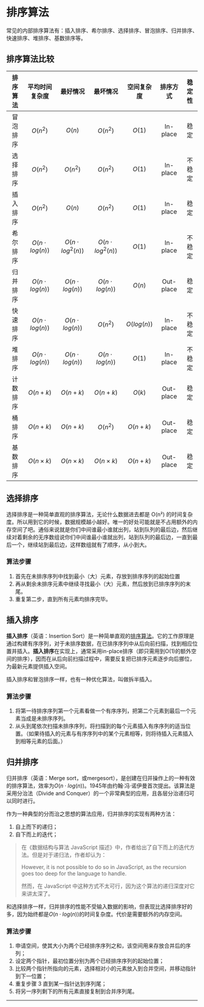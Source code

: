 # 排序算法

常见的内部排序算法有：插入排序、希尔排序、选择排序、冒泡排序、归并排序、快速排序、堆排序、基数排序等。



## 排序算法比较

| 排序算法 |       平均时间复杂度        |          最好情况          |          最坏情况          |    空间复杂度     |   排序方式    | 稳定性  |
| :--: | :------------------: | :--------------------: | :--------------------: | :----------: | :-------: | :--: |
| 冒泡排序 |       $O(n^2)$       |         $O(n)$         |        $O(n^2)$        |    $O(1)$    | In-place  |  稳定  |
| 选择排序 |       $O(n^2)$       |        $O(n^2)$        |        $O(n^2)$        |    $O(1)$    | In-place  | 不稳定  |
| 插入排序 |       $O(n^2)$       |         $O(n)$         |        $O(n^2)$        |    $O(1)$    | In-place  |  稳定  |
| 希尔排序 | $O(n \cdot log (n))$ | $O(n \cdot log ^2(n))$ | $O(n \cdot log^2 (n))$ |    $O(1)$    | In-place  | 不稳定  |
| 归并排序 | $O(n \cdot log (n))$ |  $O(n \cdot log (n))$  |  $O(n \cdot log (n))$  |    $O(n)$    | Out-place |  稳定  |
| 快速排序 | $O(n \cdot log (n))$ |  $O(n \cdot log (n))$  |        $O(n^2)$        | $O(log (n))$ | In-place  | 不稳定  |
| 堆排序  | $O(n \cdot log (n))$ |  $O(n \cdot log (n))$  |  $O(n \cdot log (n))$  |    $O(1)$    | In-place  | 不稳定  |
| 计数排序 |       $O(n+k)$       |        $O(n+k)$        |        $O(n+k)$        |    $O(k)$    | Out-place |  稳定  |
| 桶排序  |       $O(n+k)$       |        $O(n+k)$        |        $O(n^2)$        |   $O(n+k)$   | Out-place |  稳定  |
| 基数排序 |   $O(n \times k)$    |    $O(n \times k)$     |    $O(n \times k)$     |   $O(n+k)$   | Out-place |  稳定  |





## 选择排序

选择排序是一种简单直观的排序算法，无论什么数据进去都是 O(n²) 的时间复杂度。所以用到它的时候，数据规模越小越好。唯一的好处可能就是不占用额外的内存空间了吧。通俗来说就是你们中间谁最小谁就出列，站到队列的最后边，然后继续对着剩余的无序数组说你们中间谁最小谁就出列，站到队列的最后边，一直到最后一个，继续站到最后边，这样数组就有了顺序，从小到大。

### 算法步骤

1.  首先在未排序序列中找到最小（大）元素，存放到排序序列的起始位置
2.  再从剩余未排序元素中继续寻找最小（大）元素，然后放到已排序序列的末尾。
3.  重复第二步，直到所有元素均排序完毕。



## 插入排序

**插入排序**（英语：Insertion Sort）是一种简单直观的[排序算法](https://zh.wikipedia.org/wiki/%E6%8E%92%E5%BA%8F%E7%AE%97%E6%B3%95)。它的工作原理是通过构建有序序列，对于未排序数据，在已排序序列中从后向前扫描，找到相应位置并插入。**插入排序**在实现上，通常采用in-place排序（即只需用到O(1)的额外空间的排序），因而在从后向前扫描过程中，需要反复把已排序元素逐步向后挪位，为最新元素提供插入空间。

插入排序和冒泡排序一样，也有一种优化算法，叫做拆半插入。

### 算法步骤

1. 将第一待排序序列第一个元素看做一个有序序列，把第二个元素到最后一个元素当成是未排序序列。
2. 从头到尾依次扫描未排序序列，将扫描到的每个元素插入有序序列的适当位置。（如果待插入的元素与有序序列中的某个元素相等，则将待插入元素插入到相等元素的后面。）



## 归并排序

归并排序（英语：Merge sort，或mergesort），是创建在归并操作上的一种有效的排序算法，效率为$O(n \cdot log(n))$。1945年由约翰·冯·诺伊曼首次提出。该算法是采用分治法（Divide and Conquer）的一个非常典型的应用，且各层分治递归可以同时进行。

作为一种典型的分而治之思想的算法应用，归并排序的实现有两种方法：

1. 自上而下的递归；
2. 自下而上的迭代；

> 在《数据结构与算法 JavaScript 描述》中，作者给出了自下而上的迭代方法。但是对于递归法，作者却认为：
>
> However, it is not possible to do so in JavaScript, as the recursion goes too deep for the language to handle.
>
> 然而，在 JavaScript 中这种方式不太可行，因为这个算法的递归深度对它来讲太深了。

和选择排序一样，归并排序的性能不受输入数据的影响，但表现比选择排序好的多，因为始终都是$O(n \cdot log(n))$的时间复杂度。代价是需要额外的内存空间。

### 算法步骤

1. 申请空间，使其大小为两个已经排序序列之和，该空间用来存放合并后的序列；
2. 设定两个指针，最初位置分别为两个已经排序序列的起始位置；
3. 比较两个指针所指向的元素，选择相对小的元素放入到合并空间，并移动指针到下一位置；
4. 重复步骤 3 直到某一指针达到序列尾；
5. 将另一序列剩下的所有元素直接复制到合并序列尾。































































---